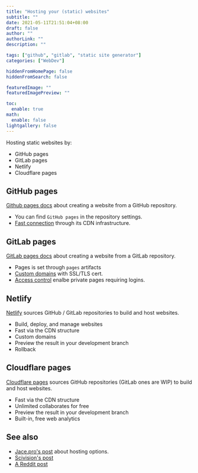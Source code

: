 ```yaml
---
title: "Hosting your (static) websites"
subtitle: ""
date: 2021-05-11T21:51:04+08:00
draft: false
author: ""
authorLink: ""
description: ""

tags: ["github", "gitlab", "static site generator"]
categories: ["WebDev"]

hiddenFromHomePage: false
hiddenFromSearch: false

featuredImage: ""
featuredImagePreview: ""

toc:
  enable: true
math:
  enable: false
lightgallery: false
---
```


Hosting static websites by:
- GitHub pages
- GitLab pages
- Netlify
- Cloudflare pages

<!--more-->

## GitHub pages

[Github pages docs](https://docs.github.com/en/pages) about creating a website from a GitHub repository.

- You can find `GitHub pages` in the repository settings.
- [Fast connection](https://www.jeremymorgan.com/blog/programming/how-fast-are-github-pages/) through its CDN infrastructure.

## GitLab pages

[GitLab pages docs](https://docs.gitlab.com/ee/user/project/pages/) about creating a website from a GitLab repository.

- Pages is set through `pages` artifacts
- [Custom domains](https://docs.gitlab.com/ee/user/project/pages/custom_domains_ssl_tls_certification/) with SSL/TLS cert.
- [Access control](https://docs.gitlab.com/ee/user/project/pages/pages_access_control.html) enalbe private pages requiring logins.

## Netlify

[Netlify](https://www.netlify.com/) sources GitHub / GitLab repositories to build and host websites.

- Build, deploy, and manage websites
- Fast via the CDN structure
- Custom domains
- Preview the result in your development branch
- Rollback

## Cloudflare pages

[Cloudflare pages](https://pages.cloudflare.com) sources GitHub repositories (GitLab ones are WIP) to build and host websites.

- Fast via the CDN structure
- Unlimited collaborates for free
- Preview the result in your development branch
- Built-in, free web analytics

## See also

- [Jace.pro's post](https://jace.pro/post/2020-12-17-cloudflare-pages-netlify-zeit-github-pages-and-gitlab-pages-where-to-host/) about hosting options.
- [Scivision's post](https://www.scivision.dev/gitlab-pages-vs-github-pages/)
- [A Reddit post](https://www.reddit.com/r/github/comments/jqf3eu/question_gitlab_pages_vs_github_pages/)
